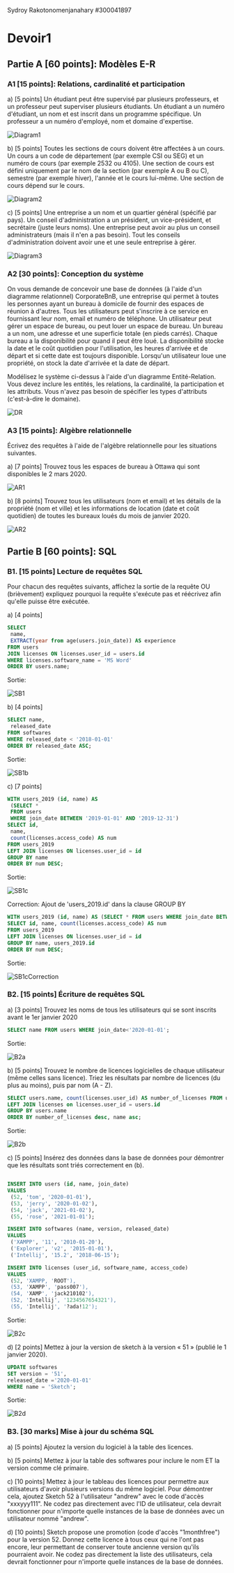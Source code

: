 Sydroy Rakotonomenjanahary
#300041897

# Devoir1

## Partie A [60 points]: Modèles E-R

### A1 [15 points]: Relations, cardinalité et participation

a) [5 points] Un étudiant peut être supervisé par plusieurs professeurs, et un professeur peut
superviser plusieurs étudiants. Un étudiant a un numéro d'étudiant, un nom et est inscrit dans
un programme spécifique. Un professeur a un numéro d'employé, nom et domaine d'expertise.

![Diagram1](https://github.com/Rjvsydroy/Devoir1/blob/main/diagram1.png?raw=true)

b) [5 points] Toutes les sections de cours doivent être affectées à un cours. Un cours a un code
de département (par exemple CSI ou SEG) et un numéro de cours (par exemple 2532 ou 4105).
Une section de cours est défini uniquement par le nom de la section (par exemple A ou B ou C),
semestre (par exemple hiver), l'année et le cours lui-même. Une section de cours dépend sur le
cours.

![Diagram2](https://github.com/Rjvsydroy/Devoir1/blob/main/diagram2.png?raw=true)

c) [5 points]
Une entreprise a un nom et un quartier général (spécifié par pays). Un conseil d'administration a
un président, un vice-président, et secrétaire (juste leurs noms). Une entreprise peut avoir au
plus un conseil administrateurs (mais il n'en a pas besoin). Tout les conseils d'administration
doivent avoir une et une seule entreprise à gérer.

![Diagram3](https://github.com/Rjvsydroy/Devoir1/blob/main/diagram3.png)

### A2 [30 points]: Conception du système

On vous demande de concevoir une base de données (à l'aide d'un diagramme relationnel)
CorporateBnB, une entreprise qui permet à toutes les personnes ayant un bureau à domicile de
fournir des espaces de réunion à d'autres. Tous les utilisateurs peut s'inscrire à ce service en
fournissant leur nom, email et numéro de téléphone. Un utilisateur peut gérer un espace de
bureau, ou peut louer un espace de bureau. Un bureau a un nom, une adresse et une superficie
totale (en pieds carrés). Chaque bureau a la disponibilité pour quand il peut être loué. La
disponibilité stocke la date et le coût quotidien pour l'utilisation, les heures d'arrivée et de départ
et si cette date est toujours disponible. Lorsqu'un utilisateur loue une propriété, on stock la date
d'arrivée et la date de départ.

Modélisez le système ci-dessus à l'aide d'un diagramme Entité-Relation. Vous devez inclure les
entités, les relations, la cardinalité, la participation et les attributs. Vous n'avez pas besoin de
spécifier les types d'attributs (c'est-à-dire le domaine).

![DR](https://github.com/Rjvsydroy/Devoir1/blob/main/relationnalDiagram.png)

### A3 [15 points]: Algèbre relationnelle

Écrivez des requêtes à l'aide de l'algèbre relationnelle pour les situations suivantes.

a) [7 points] Trouvez tous les espaces de bureau à Ottawa qui sont disponibles le 2 mars 2020.

![AR1](https://github.com/Rjvsydroy/Devoir1/blob/main/algebreRelationnelle1.png)

b) [8 points] Trouvez tous les utilisateurs (nom et email) et les détails de la propriété (nom et
ville) et les informations de location (date et coût quotidien) de toutes les bureaux loués du mois
de janvier 2020.

![AR2](https://github.com/Rjvsydroy/Devoir1/blob/main/algebreRelationnelle2.png)

## Partie B [60 points]: SQL

### B1. [15 points] Lecture de requêtes SQL

Pour chacun des requêtes suivants, affichez la sortie de la requête OU (brièvement) expliquez
pourquoi la requête s'exécute pas et réécrivez afin qu'elle puisse être exécutée.

a) [4 points]

```sql
SELECT
 name,
 EXTRACT(year from age(users.join_date)) AS experience
FROM users
JOIN licenses ON licenses.user_id = users.id
WHERE licenses.software_name = 'MS Word'
ORDER BY users.name;
```
Sortie:

![SB1](https://github.com/Rjvsydroy/Devoir1/blob/main/B1a.png)

b) [4 points]

```sql 
SELECT name,
 released_date
FROM softwares
WHERE released_date < '2018-01-01'
ORDER BY released_date ASC;
```

Sortie:

![SB1b](https://github.com/Rjvsydroy/Devoir1/blob/main/B1b.png)

c) [7 points]

```sql
WITH users_2019 (id, name) AS
 (SELECT *
 FROM users
 WHERE join_date BETWEEN '2019-01-01' AND '2019-12-31')
SELECT id,
 name,
 count(licenses.access_code) AS num
FROM users_2019
LEFT JOIN licenses ON licenses.user_id = id
GROUP BY name
ORDER BY num DESC;
```
Sortie:

![SB1c](https://github.com/Rjvsydroy/Devoir1/blob/main/B1c.png)

Correction: Ajout de 'users_2019.id' dans la clause GROUP BY

```sql
WITH users_2019 (id, name) AS (SELECT * FROM users WHERE join_date BETWEEN '2019-01-01' AND '2019-12-31')
SELECT id, name, count(licenses.access_code) AS num
FROM users_2019
LEFT JOIN licenses ON licenses.user_id = id
GROUP BY name, users_2019.id
ORDER BY num DESC;
```

Sortie:

![SB1cCorrection](https://github.com/Rjvsydroy/Devoir1/blob/main/B1cSolution.png?raw=true)


### B2. [15 points] Écriture de requêtes SQL

a) [3 points] Trouvez les noms de tous les utilisateurs qui se sont inscrits avant le 1er janvier 2020

```sql
SELECT name FROM users WHERE join_date<'2020-01-01';
```

Sortie:

![B2a](https://github.com/Rjvsydroy/Devoir1/blob/main/B2Sortie.png)

b) [5 points] Trouvez le nombre de licences logicielles de chaque utilisateur (même celles sans licence). Triez les résultats par nombre de licences (du plus au moins), puis par nom (A - Z).

```sql
SELECT users.name, count(licenses.user_id) AS number_of_licenses FROM users
LEFT JOIN licenses on licenses.user_id = users.id
GROUP BY users.name
ORDER BY number_of_licenses desc, name asc;
```

Sortie:

![B2b](https://github.com/Rjvsydroy/Devoir1/blob/main/B2bSortie.png)

c) [5 points] Insérez des données dans la base de données pour démontrer que les résultats sont triés correctement en (b).

```sql

INSERT INTO users (id, name, join_date)
VALUES
 (52, 'tom', '2020-01-01'),
 (53, 'jerry', '2020-01-02'),
 (54, 'jack', '2021-01-02'),
 (55, 'rose', '2021-01-01');

INSERT INTO softwares (name, version, released_date)
VALUES
 ('XAMPP', '11', '2010-01-20'),
 ('Explorer', 'v2', '2015-01-01'),
 ('Intellij', '15.2', '2018-06-15');

INSERT INTO licenses (user_id, software_name, access_code)
VALUES
 (52, 'XAMPP, 'ROOT'),
 (53, 'XAMPP', 'pass007'),
 (54, 'XAMP', 'jack210102'),
 (52, 'Intellij', '1234567654321'),
 (55, 'Intellij', '?ada!12');
```

Sortie:

![B2c](https://github.com/Rjvsydroy/Devoir1/blob/main/B2cSortie.png)

d) [2 points] Mettez à jour la version de sketch à la version « 51 » (publié le 1 janvier 2020).

```sql
UPDATE softwares
SET version = '51',
released_date ='2020-01-01'
WHERE name = 'Sketch';
```

Sortie:

![B2d](https://github.com/Rjvsydroy/Devoir1/blob/main/B2dSortie.png)

### B3. [30 marks] Mise à jour du schéma SQL

a) [5 points] Ajoutez la version du logiciel à la table des licences.


b) [5 points] Mettez à jour la table des softwares pour inclure le nom ET la version comme clé primaire.

c) [10 points] Mettez à jour le tableau des licences pour permettre aux utilisateurs d'avoir plusieurs versions du même logiciel. Pour démontrer cela, ajoutez Sketch 52 à l'utilisateur "andrew" avec le code d'accès "xxxyyy111". Ne codez pas directement avec l'ID de utilisateur, cela devrait fonctionner pour n'importe quelle instances de la base de données avec un utilisateur nommé "andrew".

d) [10 points] Sketch propose une promotion (code d'accès "1monthfree") pour la version 52. Donnez cette licence à tous ceux qui ne l'ont pas encore, leur permettant de conserver toute ancienne version qu'ils pourraient avoir. Ne codez pas directement la liste des utilisateurs, cela devrait fonctionner pour n'importe quelle instances de la base de données.
